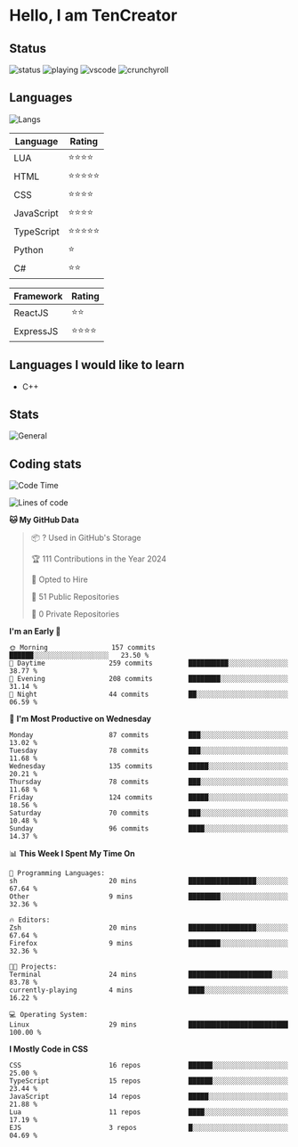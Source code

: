 # Hello, I am TenCreator

## Status
![status](https://api.statusbadges.me/badge/status/518334475038359555?simple=true&style=for-the-badge)
![playing](https://api.statusbadges.me/badge/playing/518334475038359555?style=for-the-badge)
![vscode](https://api.statusbadges.me/badge/vscode/518334475038359555?style=for-the-badge)
![crunchyroll](https://api.statusbadges.me/badge/crunchyroll/518334475038359555?style=for-the-badge)

## Languages
![Langs](https://github-readme-stats.vercel.app/api/top-langs/?username=tencreator&layout=compact&theme=radical)


|Language|Rating|
|--------|------|
|LUA|⭐️⭐️⭐️⭐️|
|HTML|⭐️⭐️⭐️⭐️⭐️|
|CSS|⭐️⭐️⭐️⭐️|
|JavaScript|⭐️⭐️⭐️⭐️|
|TypeScript|⭐️⭐️⭐️⭐️⭐️|
|Python|⭐️|
|C#|⭐️⭐️ |

|Framework|Rating|
|--------|------|
|ReactJS|⭐️⭐️|
|ExpressJS|⭐️⭐️⭐️⭐️|

## Languages I would like to learn
- C++

## Stats
![General](https://github-readme-stats.vercel.app/api?username=tencreator&show_icons=true&theme=radical)

## Coding stats
<!--START_SECTION:waka-->
![Code Time](http://img.shields.io/badge/Code%20Time-182%20hrs%2058%20mins-blue)

![Lines of code](https://img.shields.io/badge/From%20Hello%20World%20I%27ve%20Written-1.3%20million%20lines%20of%20code-blue)

**🐱 My GitHub Data** 

> 📦 ? Used in GitHub's Storage 
 > 
> 🏆 111 Contributions in the Year 2024
 > 
> 💼 Opted to Hire
 > 
> 📜 51 Public Repositories 
 > 
> 🔑 0 Private Repositories 
 > 
**I'm an Early 🐤** 

```text
🌞 Morning                157 commits         ██████░░░░░░░░░░░░░░░░░░░   23.50 % 
🌆 Daytime                259 commits         ██████████░░░░░░░░░░░░░░░   38.77 % 
🌃 Evening                208 commits         ████████░░░░░░░░░░░░░░░░░   31.14 % 
🌙 Night                  44 commits          ██░░░░░░░░░░░░░░░░░░░░░░░   06.59 % 
```
📅 **I'm Most Productive on Wednesday** 

```text
Monday                   87 commits          ███░░░░░░░░░░░░░░░░░░░░░░   13.02 % 
Tuesday                  78 commits          ███░░░░░░░░░░░░░░░░░░░░░░   11.68 % 
Wednesday                135 commits         █████░░░░░░░░░░░░░░░░░░░░   20.21 % 
Thursday                 78 commits          ███░░░░░░░░░░░░░░░░░░░░░░   11.68 % 
Friday                   124 commits         █████░░░░░░░░░░░░░░░░░░░░   18.56 % 
Saturday                 70 commits          ███░░░░░░░░░░░░░░░░░░░░░░   10.48 % 
Sunday                   96 commits          ████░░░░░░░░░░░░░░░░░░░░░   14.37 % 
```


📊 **This Week I Spent My Time On** 

```text
💬 Programming Languages: 
sh                       20 mins             █████████████████░░░░░░░░   67.64 % 
Other                    9 mins              ████████░░░░░░░░░░░░░░░░░   32.36 % 

🔥 Editors: 
Zsh                      20 mins             █████████████████░░░░░░░░   67.64 % 
Firefox                  9 mins              ████████░░░░░░░░░░░░░░░░░   32.36 % 

🐱‍💻 Projects: 
Terminal                 24 mins             █████████████████████░░░░   83.78 % 
currently-playing        4 mins              ████░░░░░░░░░░░░░░░░░░░░░   16.22 % 

💻 Operating System: 
Linux                    29 mins             █████████████████████████   100.00 % 
```

**I Mostly Code in CSS** 

```text
CSS                      16 repos            ██████░░░░░░░░░░░░░░░░░░░   25.00 % 
TypeScript               15 repos            ██████░░░░░░░░░░░░░░░░░░░   23.44 % 
JavaScript               14 repos            █████░░░░░░░░░░░░░░░░░░░░   21.88 % 
Lua                      11 repos            ████░░░░░░░░░░░░░░░░░░░░░   17.19 % 
EJS                      3 repos             █░░░░░░░░░░░░░░░░░░░░░░░░   04.69 % 
```




<!--END_SECTION:waka-->
